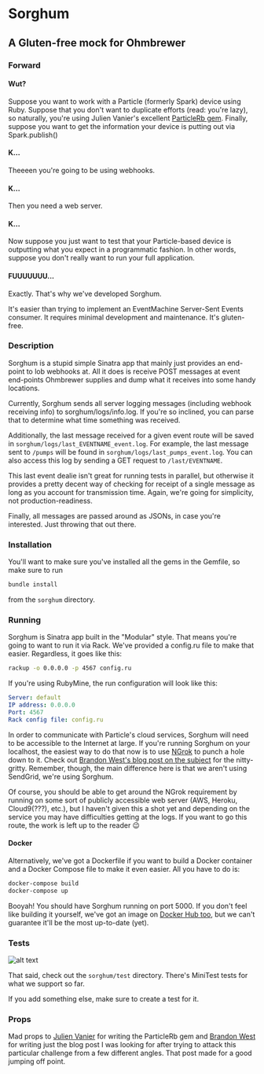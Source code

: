# Sorghum
## A Gluten-free mock for Ohmbrewer

### Forward
#### Wut?
Suppose you want to work with a Particle (formerly Spark) device using Ruby. 
Suppose that you don't want to duplicate efforts (read: you're lazy), so naturally, you're using Julien Vanier's excellent
[ParticleRb gem](https://github.com/monkbroc/particlerb). Finally, suppose you want to get the information your device
is putting out via Spark.publish()

#### K...
Theeeen you're going to be using webhooks.

#### K...
Then you need a web server.

#### K...
Now suppose you just want to test that your Particle-based device is outputting what you expect in a programmatic fashion.
In other words, suppose you don't really want to run your full application.

#### FUUUUUUU...
Exactly. That's why we've developed Sorghum. 

It's easier than trying to implement an EventMachine Server-Sent Events consumer. It requires minimal development and
maintenance. It's gluten-free.

### Description
Sorghum is a stupid simple Sinatra app that mainly just provides an end-point to lob webhooks at. All it does is receive
POST messages at event end-points Ohmbrewer supplies and dump what it receives into some handy locations.

Currently, Sorghum sends all server logging messages (including webhook receiving info) to sorghum/logs/info.log. 
If you're so inclined, you can parse that to determine what time something was received.

Additionally, the last message received for a given event route will be saved in `sorghum/logs/last_EVENTNAME_event.log`.
For example, the last message sent to `/pumps` will be found in `sorghum/logs/last_pumps_event.log`. You can also access
this log by sending a GET request to `/last/EVENTNAME`.

This last event dealie isn't great for running tests in parallel, but otherwise it provides a pretty decent way of 
checking for receipt of a single message as long as you account for transmission time. Again, we're going for simplicity,
not production-readiness.

Finally, all messages are passed around as JSONs, in case you're interested. Just throwing that out there.

### Installation
You'll want to make sure you've installed all the gems in the Gemfile, so make sure to run 

```bash
bundle install
```

from the `sorghum` directory.

### Running
Sorghum is Sinatra app built in the "Modular" style. That means you're going to want to run it via Rack. We've provided 
a config.ru file to make that easier. Regardless, it goes like this:

```bash
rackup -o 0.0.0.0 -p 4567 config.ru
```

If you're using RubyMine, the run configuration will look like this:
```yaml
Server: default
IP address: 0.0.0.0
Port: 4567
Rack config file: config.ru
```

In order to communicate with Particle's cloud services, Sorghum will need to be accessible to the Internet at large. 
If you're running Sorghum on your localhost, the easiest way to do that now is to use [NGrok](https://ngrok.com/) to punch a hole down to it.
Check out [Brandon West's blog post on the subject](https://sendgrid.com/blog/simple-webhook-testing-using-sinatra-ngrok/)
for the nitty-gritty. Remember, though, the main difference here is that we aren't using SendGrid, we're using Sorghum.

Of course, you should be able to get around the NGrok requirement by running on some sort of publicly accessible web server
(AWS, Heroku, Cloud9(???), etc.), but I haven't given this a shot yet and depending on the service you may have difficulties getting
at the logs. If you want to go this route, the work is left up to the reader :wink:

#### Docker
Alternatively, we've got a Dockerfile if you want to build a Docker container and a Docker Compose file to make it even easier.
All you have to do is:

```bash
docker-compose build
docker-compose up
```

Booyah! You should have Sorghum running on port 5000. If you don't feel like building it yourself, we've got an image on [Docker Hub too](https://registry.hub.docker.com/repos/ohmbrewer/sorghum), but we can't guarantee it'll be the most up-to-date (yet).

### Tests
![alt text](https://i.imgflip.com/opv8j.jpg "YO DAWG, I HEARD YOU LIKE TESTS AND MOCKS, SO I WROTE SOME TESTS SO YOU CAN TEST THE MOCK YOU'LL USE TO TEST YOUR MOCK")

That said, check out the `sorghum/test` directory. There's MiniTest tests for what we support so far.

If you add something else, make sure to create a test for it.

### Props
Mad props to [Julien Vanier](https://github.com/monkbroc) for writing the ParticleRb gem and 
[Brandon West](https://sendgrid.com/blog/simple-webhook-testing-using-sinatra-ngrok/) for writing just the blog post I 
was looking for after trying to attack this particular challenge from a few different angles. That post made for a good
jumping off point.
